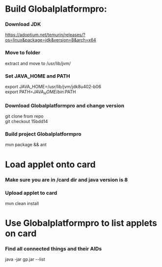 # Build Globalplatformpro:
### Download JDK
https://adoptium.net/temurin/releases/?os=linux&package=jdk&version=8&arch=x64

### Move to folder
extract and move to /usr/lib/jvm/

### Set JAVA_HOME and PATH
export JAVA_HOME=/usr/lib/jvm/jdk8u402-b06 </br>
export PATH=$JAVA_HOME/bin:$PATH

### Download Globalplatformpro and change version
git clone from repo </br>
git checkout 15bdd14

### Build project Globalplatformpro
mvn package && ant


# Load applet onto card
### Make sure you are in /card dir and java version is 8

### Upload applet to card
mvn clean install


# Use Globalplatformpro to list applets on card
### Find all connected things and their AIDs
java -jar gp.jar --list

